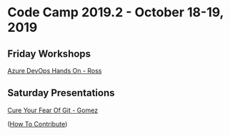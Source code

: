 # Code Camp 2019.2 - October 18-19, 2019

## Friday Workshops
[Azure DevOps Hands On - Ross](AzureDevOps-Ross/README.md)

## Saturday Presentations
[Cure Your Fear Of Git - Gomez](CuringYourFearOfGit-Gomez/README.md)

([How To Contribute](https://github.com/phillydotnet/CodeCamps#how-to-contribute))
